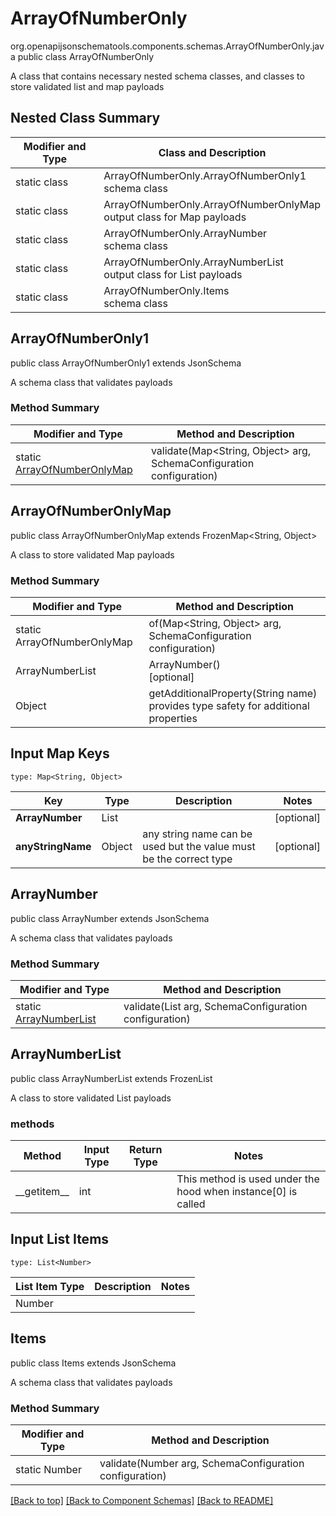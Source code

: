 # ArrayOfNumberOnly
org.openapijsonschematools.components.schemas.ArrayOfNumberOnly.java
public class ArrayOfNumberOnly

A class that contains necessary nested schema classes, and classes to store validated list and map payloads

## Nested Class Summary
| Modifier and Type | Class and Description |
| ----------------- | ---------------------- |
| static class | ArrayOfNumberOnly.ArrayOfNumberOnly1<br> schema class |
| static class | ArrayOfNumberOnly.ArrayOfNumberOnlyMap<br> output class for Map payloads |
| static class | ArrayOfNumberOnly.ArrayNumber<br> schema class |
| static class | ArrayOfNumberOnly.ArrayNumberList<br> output class for List payloads |
| static class | ArrayOfNumberOnly.Items<br> schema class |

## ArrayOfNumberOnly1
public class ArrayOfNumberOnly1
extends JsonSchema

A schema class that validates payloads

### Method Summary
| Modifier and Type | Method and Description |
| ----------------- | ---------------------- |
| static [ArrayOfNumberOnlyMap](#arrayofnumberonlymap) | validate(Map<String, Object> arg, SchemaConfiguration configuration) |

## ArrayOfNumberOnlyMap
public class ArrayOfNumberOnlyMap
extends FrozenMap<String, Object>

A class to store validated Map payloads

### Method Summary
| Modifier and Type | Method and Description |
| ----------------- | ---------------------- |
| static ArrayOfNumberOnlyMap | of(Map<String, Object> arg, SchemaConfiguration configuration) |
| ArrayNumberList | ArrayNumber()<br>[optional] |
| Object | getAdditionalProperty(String name)<br>provides type safety for additional properties |

## Input Map Keys
```
type: Map<String, Object>
```
Key | Type |  Description | Notes
------------ | ------------- | ------------- | -------------
**ArrayNumber** | List<Number> |  | [optional]
**anyStringName** | Object | any string name can be used but the value must be the correct type | [optional]

## ArrayNumber
public class ArrayNumber
extends JsonSchema

A schema class that validates payloads

### Method Summary
| Modifier and Type | Method and Description |
| ----------------- | ---------------------- |
| static [ArrayNumberList](#arraynumberlist) | validate(List<Number> arg, SchemaConfiguration configuration) |

## ArrayNumberList
public class ArrayNumberList
extends FrozenList<Number>

A class to store validated List payloads

### methods
Method | Input Type | Return Type | Notes
------ | ---------- | ----------- | ------
&lowbar;&lowbar;getitem&lowbar;&lowbar; | int |  | This method is used under the hood when instance[0] is called

## Input List Items
```
type: List<Number>
```
List Item Type | Description | Notes
-------------------- | ------------- | -------------
Number |  |

## Items
public class Items
extends JsonSchema

A schema class that validates payloads

### Method Summary
| Modifier and Type | Method and Description |
| ----------------- | ---------------------- |
| static Number | validate(Number arg, SchemaConfiguration configuration) |

[[Back to top]](#top) [[Back to Component Schemas]](../../../README.md#Component-Schemas) [[Back to README]](../../../README.md)
